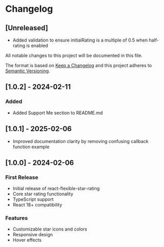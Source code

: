 # Changelog

## [Unreleased]

- Added validation to ensure initialRating is a multiple of 0.5 when half-rating is enabled

All notable changes to this project will be documented in this file.

The format is based on [Keep a Changelog](https://keepachangelog.com/en/1.0.0/)
and this project adheres to [Semantic Versioning](https://semver.org/spec/v2.0.0.html).

## [1.0.2] - 2024-02-11

### Added

- Added Support Me section to README.md

## [1.0.1] - 2025-02-06

- Improved documentation clarity by removing confusing callback function example

## [1.0.0] - 2024-02-06

### First Release

- Initial release of react-flexible-star-rating
- Core star rating functionality
- TypeScript support
- React 18+ compatibility

### Features

- Customizable star icons and colors
- Responsive design
- Hover effects
